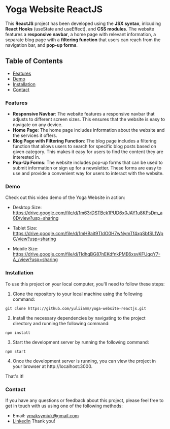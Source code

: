 # Yoga Website ReactJS
This **ReactJS** project has been developed using the **JSX syntax**, inlcuding **React Hooks** (useState and useEffect), and **CSS modules**. The website features a **responsive navbar**, a home page with relevant information, a separate blog page with a **filtering function** that users can reach from the navigation bar, and **pop-up forms**. 

## Table of Contents
- [Features](#features)<br>
- [Demo](#demo)<br>
- [Installation](#installation)<br>
- [Contact](#contact)<br>

### Features
- **Responsive Navbar**: The website features a responsive navbar that adjusts to different screen sizes. This ensures that the website is easy to navigate on any device.
- **Home Page**: The home page includes information about the website and the services it offers.
- **Blog Page with Filtering Function**: The blog page includes a filtering function that allows users to search for specific blog posts based on given category. This makes it easy for users to find the content they are interested in.
- **Pop-Up Forms**: The website includes pop-up forms that can be used to submit information or sign up for a newsletter. These forms are easy to use and provide a convenient way for users to interact with the website.

### Demo
Check out this video demo of the Yoga Website in action:

- Desktop Size:
https://drive.google.com/file/d/1m63rDSTBck1PUD6x0JAY1u8KPsDm_a0D/view?usp=sharing

- Tablet Size:
https://drive.google.com/file/d/1mHBait9TIdO0H7wNymTf4xgSbfSL1WpC/view?usp=sharing

- Mobile Size:
https://drive.google.com/file/d/11dhqBG87nEKdfnkPME6xsvKFUqqY7-A_/view?usp=sharing

### Installation
To use this project on your local computer, you'll need to follow these steps:

1. Clone the repository to your local machine using the following command:
```
git clone https://github.com/yuliiamm/yoga-website-reactjs.git
```

2. Install the necessary dependencies by navigating to the project directory and running the following command:
```
npm install
```

3. Start the development server by running the following command:
```
npm start
```

4. Once the development server is running, you can view the project in your browser at http://localhost:3000.

That's it!

### Contact

If you have any questions or feedback about this project, please feel free to get in touch with us using one of the following methods:

- Email: ymaksymiuk@gmail.com
- [LinkedIn](https://www.linkedin.com/in/yuliia-maksymiuk-0b65aa241/)
Thank you!
